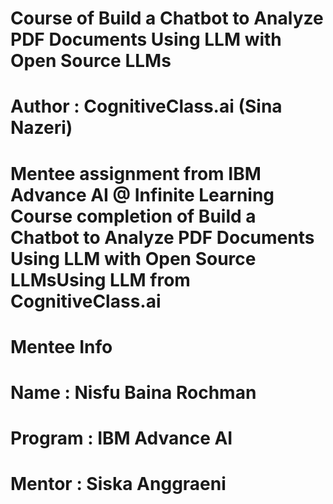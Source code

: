 # Course of Build a Chatbot to Analyze PDF Documents Using LLM with Open Source LLMs
# Author : CognitiveClass.ai (Sina Nazeri)
# Mentee assignment from IBM Advance AI @ Infinite Learning Course completion of Build a Chatbot to Analyze PDF Documents Using LLM with Open Source LLMsUsing LLM from CognitiveClass.ai
# Mentee Info
# Name : Nisfu Baina Rochman 
# Program : IBM Advance AI
# Mentor : Siska Anggraeni
